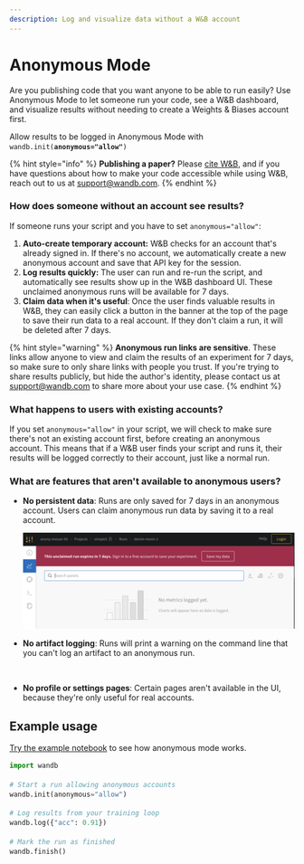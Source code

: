 ```yaml
---
description: Log and visualize data without a W&B account
---
```


# Anonymous Mode

Are you publishing code that you want anyone to be able to run easily? Use Anonymous Mode to let someone run your code, see a W\&B dashboard, and visualize results without needing to create a Weights & Biases account first.

Allow results to be logged in Anonymous Mode with `wandb.init(`**`anonymous="allow"`**`)`

{% hint style="info" %}
**Publishing a paper?** Please [cite W\&B](https://docs.wandb.ai/company/academics#bibtex-citation), and if you have questions about how to make your code accessible while using W\&B, reach out to us at support@wandb.com.
{% endhint %}

### How does someone without an account see results?

If someone runs your script and you have to set `anonymous="allow"`:

1. **Auto-create temporary account:** W\&B checks for an account that's already signed in. If there's no account, we automatically create a new anonymous account and save that API key for the session.
2. **Log results quickly:** The user can run and re-run the script, and automatically see results show up in the W\&B dashboard UI. These unclaimed anonymous runs will be available for 7 days.
3. **Claim data when it's useful**: Once the user finds valuable results in W\&B, they can easily click a button in the banner at the top of the page to save their run data to a real account. If they don't claim a run, it will be deleted after 7 days.

{% hint style="warning" %}
**Anonymous run links are sensitive**. These links allow anyone to view and claim the results of an experiment for 7 days, so make sure to only share links with people you trust. If you're trying to share results publicly, but hide the author's identity, please contact us at support@wandb.com to share more about your use case.
{% endhint %}

### What happens to users with existing accounts?

If you set `anonymous="allow"` in your script, we will check to make sure there's not an existing account first, before creating an anonymous account. This means that if a W\&B user finds your script and runs it, their results will be logged correctly to their account, just like a normal run.

### What are features that aren't available to anonymous users?

*   **No persistent data**: Runs are only saved for 7 days in an anonymous account. Users can claim anonymous run data by saving it to a real account.

    <img src="../../../.gitbook/assets/image (165) (1) (1).png" alt="" data-size="original">
*   **No artifact logging**: Runs will print a warning on the command line that you can't log an artifact to an anonymous run.

    <img src="../../../.gitbook/assets/example warning.png" alt="" data-size="original">
* **No profile or settings pages**: Certain pages aren't available in the UI, because they're only useful for real accounts.

## Example usage

[Try the example notebook](http://bit.ly/anon-mode) to see how anonymous mode works.

```python
import wandb

# Start a run allowing anonymous accounts
wandb.init(anonymous="allow")

# Log results from your training loop
wandb.log({"acc": 0.91})

# Mark the run as finished
wandb.finish()
```
